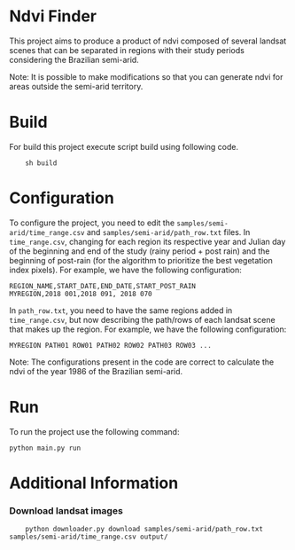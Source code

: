 # Ndvi Finder
This project aims to produce a product of ndvi composed of several landsat scenes that can be separated in regions with their study periods considering the Brazilian semi-arid.

Note: It is possible to make modifications so that you can generate ndvi for areas outside the semi-arid territory.

# Build
For build this project execute script build using following code.

```
    sh build
```

# Configuration
To configure the project, you need to edit the `samples/semi-arid/time_range.csv` and `samples/semi-arid/path_row.txt` files. In `time_range.csv`, changing for each region its respective year and Julian day of the beginning and end of the study (rainy period + post rain) and the beginning of post-rain (for the algorithm to prioritize the best vegetation index pixels). For example, we have the following configuration:

```
REGION_NAME,START_DATE,END_DATE,START_POST_RAIN
MYREGION,2018 001,2018 091, 2018 070
```

In `path_row.txt`, you need to have the same regions added in` time_range.csv`, but now describing the path/rows of each landsat scene that makes up the region. For example, we have the following configuration:
```
MYREGION PATH01 ROW01 PATH02 ROW02 PATH03 ROW03 ...
```

Note: The configurations present in the code are correct to calculate the ndvi of the year 1986 of the Brazilian semi-arid.

# Run
To run the project use the following command:

```
python main.py run
```

# Additional Information
### Download landsat images

```
    python downloader.py download samples/semi-arid/path_row.txt samples/semi-arid/time_range.csv output/
```